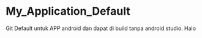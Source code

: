 # My_Application_Default
 Git Default untuk APP android dan dapat di build tanpa android studio.
Halo